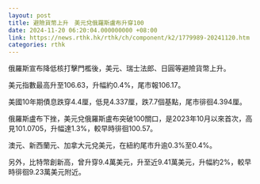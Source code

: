 ```yaml
---
layout: post
title: 避險貨幣上升　美元兌俄羅斯盧布升穿100
date: 2024-11-20 06:20:04.000000000 +08:00
link: https://news.rthk.hk/rthk/ch/component/k2/1779989-20241120.htm
categories: rthk
---
```


俄羅斯宣布降低核打擊門檻後，美元、瑞士法郎、日圓等避險貨幣上升。

美元指數最高升至106.63，升幅約0.4%，尾市報106.17。

美國10年期債息跌穿4.4厘，低見4.337厘，跌7.7個基點，尾市徘徊4.394厘。

俄羅斯盧布下挫，美元兌俄羅斯盧布突破100關口，是2023年10月以來首次，高見101.0705，升幅達1.3%，較早時徘徊100.57。

澳元、新西蘭元、加拿大元兌美元，在紐約尾市升逾0.3%至0.4%。

另外，比特幣創新高，曾升穿9.4萬美元，升至近9.41萬美元，升幅約2%，較早時徘徊9.23萬美元附近。
